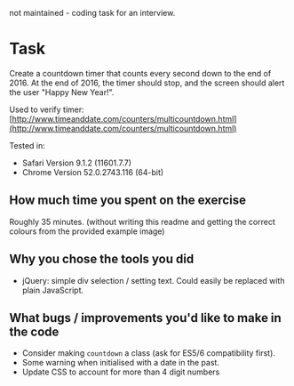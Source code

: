 not maintained - coding task for an interview.

# Task
Create a countdown timer that counts every second down to the end of 2016. At the end of 2016, the timer should stop, and the screen should alert the user "Happy New Year!".

Used to verify timer: [http://www.timeanddate.com/counters/multicountdown.html](http://www.timeanddate.com/counters/multicountdown.html)

Tested in:

- Safari Version 9.1.2 (11601.7.7)
- Chrome Version 52.0.2743.116 (64-bit)

## How much time you spent on the exercise
Roughly 35 minutes. (without writing this readme and getting the correct colours from the provided example image)

## Why you chose the tools you did
- jQuery: simple div selection / setting text. Could easily be replaced with plain JavaScript.

## What bugs / improvements you'd like to make in the code
- Consider making `countdown` a class (ask for ES5/6 compatibility first).
- Some warning when initialised with a date in the past.
- Update CSS to account for more than 4 digit numbers